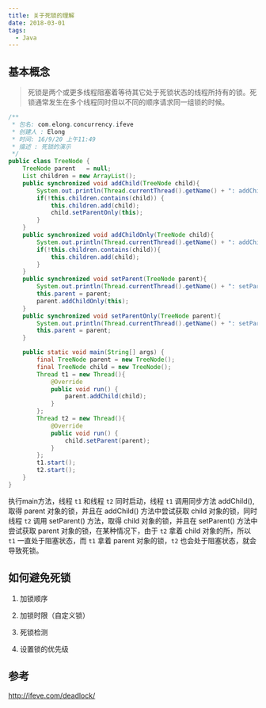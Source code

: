 ```yaml
---
title: 关于死锁的理解
date: 2018-03-01
tags:
  - Java
---
```


## 基本概念

> 死锁是两个或更多线程阻塞着等待其它处于死锁状态的线程所持有的锁。死锁通常发生在多个线程同时但以不同的顺序请求同一组锁的时候。

 ```java
 /**
  * 包名: com.elong.concurrency.ifeve
  * 创建人 : Elong
  * 时间: 16/9/20 上午11:49
  * 描述 : 死锁的演示
  */
 public class TreeNode {
     TreeNode parent   = null;
     List children = new ArrayList();
     public synchronized void addChild(TreeNode child){
         System.out.println(Thread.currentThread().getName() + ": addChild()");
         if(!this.children.contains(child)) {
             this.children.add(child);
             child.setParentOnly(this);
         }
     }
     public synchronized void addChildOnly(TreeNode child){
         System.out.println(Thread.currentThread().getName() + ": addChildOnly()");
         if(!this.children.contains(child)){
             this.children.add(child);
         }
     }
     public synchronized void setParent(TreeNode parent){
         System.out.println(Thread.currentThread().getName() + ": setParent()");
         this.parent = parent;
         parent.addChildOnly(this);
     }
     public synchronized void setParentOnly(TreeNode parent){
         System.out.println(Thread.currentThread().getName() + ": setParentOnly()");
         this.parent = parent;
     }
 
     public static void main(String[] args) {
         final TreeNode parent = new TreeNode();
         final TreeNode child = new TreeNode();
         Thread t1 = new Thread(){
             @Override
             public void run() {
                 parent.addChild(child);
             }
         };
         Thread t2 = new Thread(){
             @Override
             public void run() {
                 child.setParent(parent);
             }
         };
         t1.start();
         t2.start();
     }
 }
```

执行main方法，线程 `t1` 和线程 `t2` 同时启动，线程 `t1` 调用同步方法 addChild(),取得 parent 对象的锁，并且在 addChild() 方法中尝试获取 child 对象的锁，同时线程 `t2` 调用 setParent() 方法，取得 child 对象的锁，并且在 setParent() 方法中尝试获取 parent 对象的锁，在某种情况下，由于 `t2` 拿着 child 对象的所，所以 `t1` 一直处于阻塞状态，而 `t1` 拿着 parent 对象的锁，`t2` 也会处于阻塞状态，就会导致死锁。

## 如何避免死锁

1. 加锁顺序

2. 加锁时限（自定义锁）

3. 死锁检测

4. 设置锁的优先级

## 参考

http://ifeve.com/deadlock/
